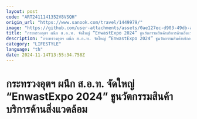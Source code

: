 ```yaml
---
layout: post
code: "ART2411141352V8VSQH"
origin_url: "https://www.sanook.com/travel/1449979/"
image: "https://github.com/user-attachments/assets/0ae127ec-d903-49db-a7e7-9c027b9c2886"
title: "กระทรวงอุตฯ ผนึก ส.อ.ท. จัดใหญ่ “EnwastExpo 2024” ชูนวัตกรรมสินค้าบริการด้านสิ่งแวดล้อม"
description: "กระทรวงอุตฯ ผนึก ส.อ.ท. จัดใหญ่ “EnwastExpo 2024” ชูนวัตกรรมสินค้าบริการด้านสิ่งแวดล้อมและการจัดการของเสีย"
category: "LIFESTYLE"
language: "th"
date: 2024-11-14T13:55:34.758Z
---
```


# กระทรวงอุตฯ ผนึก ส.อ.ท. จัดใหญ่ “EnwastExpo 2024” ชูนวัตกรรมสินค้าบริการด้านสิ่งแวดล้อม